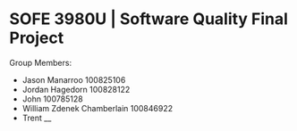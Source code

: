 # SOFE 3980U | Software Quality Final Project

Group Members:

- Jason Manarroo 100825106
- Jordan Hagedorn 100828122
- John 100785128
- William Zdenek Chamberlain 100846922
- Trent __




